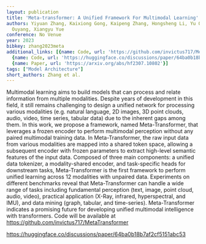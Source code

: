 ```yaml
---
layout: publication
title: 'Meta-transformer: A Unified Framework For Multimodal Learning'
authors: Yiyuan Zhang, Kaixiong Gong, Kaipeng Zhang, Hongsheng Li, Yu Qiao, Wanli
  Ouyang, Xiangyu Yue
conference: No Venue
year: 2023
bibkey: zhang2023meta
additional_links: [{name: Code, url: 'https://github.com/invictus717/MetaTransformer'},
  {name: Code, url: 'https://huggingface.co/discussions/paper/64ba0b18b7af2cf5151abc53'},
  {name: Paper, url: 'https://arxiv.org/abs/hf2307.10802'}]
tags: ["Model Architecture"]
short_authors: Zhang et al.
---
```

Multimodal learning aims to build models that can process and relate information from multiple modalities. Despite years of development in this field, it still remains challenging to design a unified network for processing various modalities (e.g. natural language, 2D images, 3D point clouds, audio, video, time series, tabular data) due to the inherent gaps among them. In this work, we propose a framework, named Meta-Transformer, that leverages a frozen encoder to perform multimodal perception without any paired multimodal training data. In Meta-Transformer, the raw input data from various modalities are mapped into a shared token space, allowing a subsequent encoder with frozen parameters to extract high-level semantic features of the input data. Composed of three main components: a unified data tokenizer, a modality-shared encoder, and task-specific heads for downstream tasks, Meta-Transformer is the first framework to perform unified learning across 12 modalities with unpaired data. Experiments on different benchmarks reveal that Meta-Transformer can handle a wide range of tasks including fundamental perception (text, image, point cloud, audio, video), practical application (X-Ray, infrared, hyperspectral, and IMU), and data mining (graph, tabular, and time-series). Meta-Transformer indicates a promising future for developing unified multimodal intelligence with transformers. Code will be available at https://github.com/invictus717/MetaTransformer

https://huggingface.co/discussions/paper/64ba0b18b7af2cf5151abc53